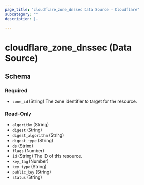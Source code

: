 ```yaml
---
page_title: "cloudflare_zone_dnssec Data Source - Cloudflare"
subcategory: ""
description: |-
  
---
```


# cloudflare_zone_dnssec (Data Source)




<!-- schema generated by tfplugindocs -->
## Schema

### Required

- `zone_id` (String) The zone identifier to target for the resource.

### Read-Only

- `algorithm` (String)
- `digest` (String)
- `digest_algorithm` (String)
- `digest_type` (String)
- `ds` (String)
- `flags` (Number)
- `id` (String) The ID of this resource.
- `key_tag` (Number)
- `key_type` (String)
- `public_key` (String)
- `status` (String)


